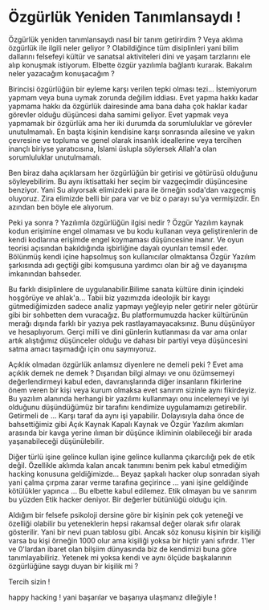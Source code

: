 # Özgürlük Yeniden Tanımlansaydı !

Özgürlük yeniden tanımlansaydı nasıl bir tanım getirirdim ? Veya aklıma özgürlük ile ilgili neler geliyor ? Olabildiğince tüm disiplinleri yani bilim dallarını felsefeyi kültür ve sanatsal aktiviteleri dini ve yaşam tarzlarını ele alıp konuşmak istiyorum. Elbette özgür yazılımla bağlantı kurarak. Bakalım neler yazacağım konuşacağım ?

Birincisi özgürlüğün bir eyleme karşı verilen tepki olması tezi... İstemiyorum yapmam veya buna uymak zorunda değilim iddiası. Evet yapma hakkı kadar yapmama hakkı da özgürlük dairesinde ama bana daha çok haklar kadar görevler olduğu düşüncesi daha samimi geliyor. Evet yapmak veya yapmamak bir özgürlük ama her iki durumda da sorumluluklar ve görevler unutulmamalı. En başta kişinin kendisine karşı sonrasında ailesine ve yakın çevresine ve topluma ve genel olarak insanlık ideallerine veya tercihen inançlı biriyse yaratıcısına, İslami üslupla söylersek Allah'a olan sorumluluklar unutulmamalı.

Ben biraz daha açıklarsam her özgürlüğün bir getirisi ve götürüsü olduğunu söyleyebilirim. Bu aynı iktisattaki her seçim bir vazgeçimdir düşüncesine benziyor. Yani Su alıyorsak elimizdeki para ile örneğin soda'dan vazgeçmiş oluyoruz. Zira elimizde belli bir para var ve biz o parayı su'ya vermişizdir. En azından ben böyle ele alıyorum.

Peki ya sonra ? Yazılımla özgürlüğün ilgisi nedir ? Özgür Yazılım kaynak kodun erişimine engel olmaması ve bu kodu kullanan veya geliştirenlerin de kendi kodlarına erişimde engel koymaması düşüncesine inanır. Ve oyun teorisi açısından bakıldığında işbirliğine dayalı oyunları temsil eder. Bölünmüş kendi içine hapsolmuş son kullanıcılar olmaktansa Özgür Yazılım şarkısında adı geçtiği gibi komşusuna yardımcı olan bir ağ ve dayanışma imkanından bahseder.

Bu farklı disiplinlere de uygulanabilir.Bilime sanata kültüre dinin içindeki hoşgörüye ve ahlak'a... Tabii biz yazımızda ideolojik bir kaygı gütmediğimizden sadece analiz yapmayı yeğleyip neler getirir neler götürür gibi bir sohbetten dem vuracağız. Bu platformumuzda hacker kültürünün merağı dışında farklı bir yazıya pek rastlayamayacaksınız. Bunu düşünüyor ve hesaplıyorum. Gerçi milli ve dini günlerin kutlanması da var ama onlar artık alıştığımız düşünceler olduğu ve dahası bir partiyi veya düşüncesini satma amacı taşımadığı için onu saymıyoruz.

Açıklık olmadan özgürlük anlamsız diyenlere ne demeli peki ? Evet ama açıklık demek ne demek ? Dışarıdan bilgi almayı ve onu özümsemeyi değerlendirmeyi kabul eden, davranışlarında diğer insanların fikirlerine önem veren bir kişi veya kurum olmaksa evet sanırım sizinle aynı fikirdeyiz. Bu yazılım alanında herhangi bir yazılımı kullanmayı onu incelemeyi ve iyi olduğunu düşündüğümüz bir tarafını kendimize uygulamamızı getirebilir. Getirmeli de ... Karşı taraf da aynı işi yapabilir. Dolayısıyla daha önce de bahsettiğimiz gibi Açık Kaynak Kapalı Kaynak ve Özgür Yazılım akımları arasında bir kavga yerine ılıman bir düşünce ikliminin olabileceği bir arada yaşanabileceği düşünülebilir.

Diğer türlü işine gelince kullan işine gelince kullanma çıkarcılığı pek de etik değil. Özellikle aklımda kalan ancak tanımını benim pek kabul etmediğim hacking konusuna geldiğimizde... Beyaz şapkalı hacker olup sonradan siyah yani çalma çırpma zarar verme tarafına geçirince ... yani işine geldiğinde kötülükler yapınca ... Bu elbette kabul edilemez. Etik olmayan bu ve sanırım bu yüzden Etik hacker deniyor. Bir değerler bütünlüğü olduğu için.

Aldığım bir felsefe psikoloji dersine göre bir kişinin pek çok yeteneği ve özelliği olabilir bu yeteneklerin hepsi rakamsal değer olarak sıfır olarak gösterilir. Yani bir nevi puan tablosu gibi. Ancak söz konusu kişinin bir kişiliği varsa bu kişi örneğin 1000 olur ama kişiliği yoksa bir hiçtir yani sıfırdır. 1'ler ve 0'lardan ibaret olan bilşiim dünyasında biz de kendimizi buna göre tanımlayabiliriz. Yetenek mi yoksa kendi ve aynı ölçüde başkalarının özgürlüğüne saygı duyan bir kişilik mi ?

Tercih sizin !

happy hacking ! yani başarılar ve başarıya ulaşmanız dileğiyle !
